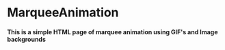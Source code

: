 # MarqueeAnimation
#### This is a simple HTML page of marquee animation using GIF's and Image backgrounds
